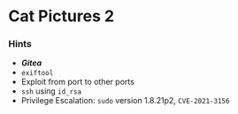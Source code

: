 # Cat Pictures 2

### Hints
- ***Gitea***
- `exiftool`
- Exploit from port to other ports
- `ssh` using `id_rsa`
- Privilege Escalation: `sudo` version 1.8.21p2, `CVE-2021-3156`